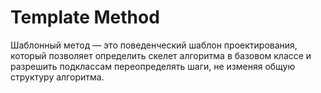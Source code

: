 # Template Method
Шаблонный метод — это поведенческий шаблон проектирования, который позволяет определить скелет алгоритма в базовом классе и разрешить подклассам переопределять шаги, не изменяя общую структуру алгоритма.